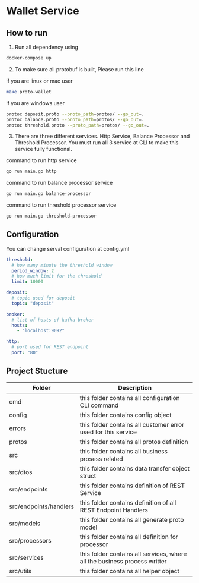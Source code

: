 # Wallet Service

## How to run 

1. Run all dependency using 
```sh
docker-compose up
```
2. To make sure all protobuf is built, Please run this line

if you are linux or mac user
```sh
make proto-wallet
```

if you are windows user
```sh
protoc deposit.proto --proto_path=protos/ --go_out=.
protoc balance.proto --proto_path=protos/ --go_out=.
protoc threshold.proto --proto_path=protos/ --go_out=.
```

3. There are three different services. Http Service, Balance Processor and Threshold Processor. You must run all 3 service at CLI to make this service fully functional.

command to run http service
```sh
go run main.go http
```

command to run balance processor service
```sh
go run main.go balance-processor
```

command to run threshold processor service
```sh
go run main.go threshold-processor
```

## Configuration

You can change serval configuration at config.yml

```yml
threshold:
  # how many minute the threshold window
  period_window: 2 
  # how much limit for the threshold
  limit: 10000

deposit:
  # topic used for deposit
  topic: "deposit"

broker:
  # list of hosts of kafka broker
  hosts: 
    - "localhost:9092"

http:
  # port used for REST endpoint
  port: "80"
```

## Project Stucture

|Folder|Description|
| ------ | ------ |
|cmd|this folder contains all configuration CLI command|
|config|this folder contains config object|
|errors|this folder contains all customer error used for this service|
|protos|this folder contains all protos definition|
|src|this folder contains all business prosess related|
|src/dtos|this folder contains data transfer object struct|
|src/endpoints|this folder contains definition of REST Service|
|src/endpoints/handlers|this folder contains definition of all REST Endpoint Handlers|
|src/models|this folder contains all generate proto model|
|src/processors|this folder contains all definition for processor|
|src/services|this folder contains all services, where all the business process writter|
|src/utils|this folder contains all helper object|